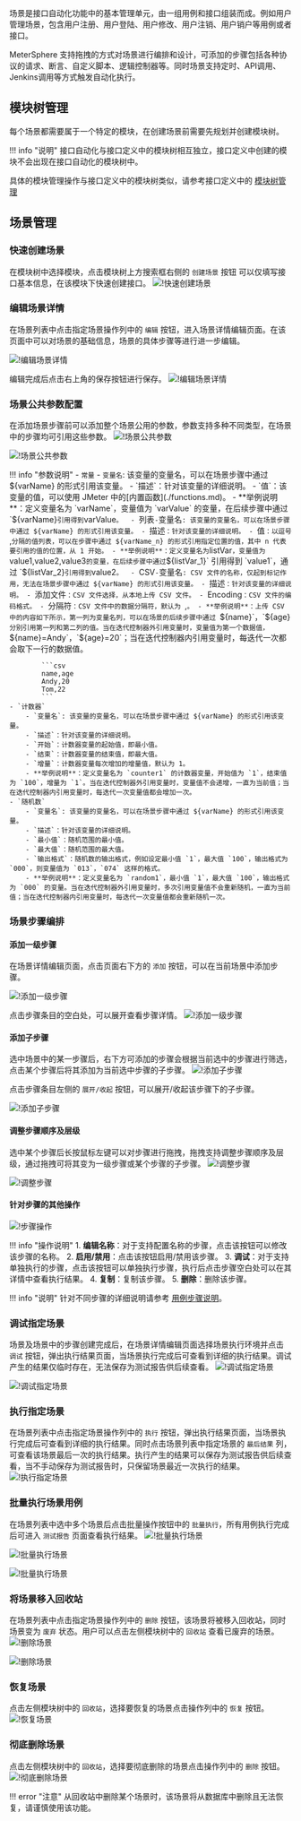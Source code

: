 场景是接口自动化功能中的基本管理单元，由一组用例和接口组装而成。例如用户管理场景，包含用户注册、用户登陆、用户修改、用户注销、用户销户等用例或者接口。

MeterSphere 支持拖拽的方式对场景进行编排和设计，可添加的步骤包括各种协议的请求、断言、自定义脚本、逻辑控制器等。同时场景支持定时、API调用、Jenkins调用等方式触发自动化执行。

## 模块树管理
每个场景都需要属于一个特定的模块，在创建场景前需要先规划并创建模块树。

!!! info "说明"
    接口自动化与接口定义中的模块树相互独立，接口定义中创建的模块不会出现在接口自动化的模块树中。

具体的模块管理操作与接口定义中的模块树类似，请参考接口定义中的 [模块树管理](./api_definition.md#_1)

## 场景管理

### 快速创建场景
在模块树中选择模块，点击模块树上方搜索框右侧的 `创建场景` 按钮 可以仅填写接口基本信息，在该模块下快速创建接口。
![!快速创建场景](../../img/api/快速创建场景.png)

### 编辑场景详情
在场景列表中点击指定场景操作列中的 `编辑` 按钮，进入场景详情编辑页面。在该页面中可以对场景的基础信息，场景的具体步骤等进行进一步编辑。

![!编辑场景详情](../../img/api/编辑场景详情1.png)

编辑完成后点击右上角的保存按钮进行保存。
![!编辑场景详情](../../img/api/编辑场景详情2.png)

### 场景公共参数配置
在添加场景步骤前可以添加整个场景公用的参数，参数支持多种不同类型，在场景中的步骤均可引用这些参数。
![!场景公共参数](../../img/api/场景公共参数1.png)

![!场景公共参数](../../img/api/场景公共参数2.png)

!!! info "参数说明"
    - `常量`
        - `变量名`: 该变量的变量名，可以在场景步骤中通过 ${varName} 的形式引用该变量。
        - `描述`：针对该变量的详细说明。
        - `值`：该变量的值，可以使用 JMeter 中的[内置函数](./functions.md)。
        - **举例说明**：定义变量名为 `varName`，变量值为 `varValue` 的变量，在后续步骤中通过 `${varName}` 引用得到 `varValue`。 
    - `列表`
        - `变量名`: 该变量的变量名，可以在场景步骤中通过 ${varName} 的形式引用该变量。
        - `描述`：针对该变量的详细说明。
        - `值`：以逗号 `,` 分隔的值列表，可以在步骤中通过 ${varName_n} 的形式引用指定位置的值，其中 n 代表要引用的值的位置，从 1 开始。
        - **举例说明**：定义变量名为 `listVar`，变量值为 `value1,value2,value3` 的变量，在后续步骤中通过 `${listVar_1}` 引用得到 `value1`，通过 `${listVar_2}` 引用得到 `value2`。 
    - `CSV`
        - `变量名`: CSV 文件的名称，仅起到标记作用，无法在场景步骤中通过 ${varName} 的形式引用该变量。
        - `描述`：针对该变量的详细说明。
        - `添加文件`：CSV 文件选择，从本地上传 CSV 文件。
        - `Encoding`：CSV 文件的编码格式。
        - `分隔符`：CSV 文件中的数据分隔符，默认为 `,`。
        - **举例说明**：上传 CSV 中的内容如下所示，第一列为变量名列，可以在场景的后续步骤中通过 `${name}`，`${age}` 分别引用第一列和第二列的值。当在迭代控制器外引用变量时，变量值为第一个数据值，`${name}=Andy`，`${age}=20`；当在迭代控制器内引用变量时，每迭代一次都会取下一行的数据值。

            ```csv
            name,age
            Andy,20
            Tom,22
            ```
    - `计数器`
        - `变量名`: 该变量的变量名，可以在场景步骤中通过 ${varName} 的形式引用该变量。
        - `描述`：针对该变量的详细说明。
        - `开始`：计数器变量的起始值，即最小值。
        - `结束`：计数器变量的结束值，即最大值。
        - `增量`：计数器变量每次增加的增量值，默认为 1。
        - **举例说明**：定义变量名为 `counter1` 的计数器变量，开始值为 `1`，结束值为 `100`，增量为 `1`。当在迭代控制器外引用变量时，变量值不会递增，一直为当前值；当在迭代控制器内引用变量时，每迭代一次变量值都会增加一次。
    - `随机数`
        - `变量名`: 该变量的变量名，可以在场景步骤中通过 ${varName} 的形式引用该变量。
        - `描述`：针对该变量的详细说明。
        - `最小值`：随机范围的最小值。
        - `最大值`：随机范围的最大值。
        - `输出格式`：随机数的输出格式，例如设定最小值 `1`，最大值 `100`，输出格式为 `000`，则变量值为 `013`，`074` 这样的格式。
        - **举例说明**：定义变量名为 `random1`，最小值 `1`，最大值 `100`，输出格式为 `000` 的变量。当在迭代控制器外引用变量时，多次引用变量值不会重新随机，一直为当前值；当在迭代控制器内引用变量时，每迭代一次变量值都会重新随机一次。


### 场景步骤编排
#### 添加一级步骤
在场景详情编辑页面，点击页面右下方的 `添加` 按钮，可以在当前场景中添加步骤。

![!添加一级步骤](../../img/api/添加一级步骤1.png)

点击步骤条目的空白处，可以展开查看步骤详情。
![!添加一级步骤](../../img/api/添加一级步骤2.png)

#### 添加子步骤
选中场景中的某一步骤后，右下方可添加的步骤会根据当前选中的步骤进行筛选，点击某个步骤后将其添加为当前选中步骤的子步骤。
![!添加子步骤](../../img/api/添加子步骤1.png)

点击步骤条目左侧的 `展开/收起` 按钮，可以展开/收起该步骤下的子步骤。

![!添加子步骤](../../img/api/添加子步骤2.png)

#### 调整步骤顺序及层级
选中某个步骤后长按鼠标左键可以对步骤进行拖拽，拖拽支持调整步骤顺序及层级，通过拖拽可将其变为一级步骤或某个步骤的子步骤。
![!调整步骤](../../img/api/调整步骤1.png)

![!调整步骤](../../img/api/调整步骤2.png)

#### 针对步骤的其他操作
![!步骤操作](../../img/api/步骤操作.png)

!!! info "操作说明"
    1. **编辑名称**：对于支持配置名称的步骤，点击该按钮可以修改该步骤的名称。
    2. **启用/禁用**：点击该按钮启用/禁用该步骤。
    3. **调试**：对于支持单独执行的步骤，点击该按钮可以单独执行步骤，执行后点击步骤空白处可以在其详情中查看执行结果。
    4. **复制**：复制该步骤。
    5. **删除**：删除该步骤。

!!! info "说明"
    针对不同步骤的详细说明请参考 [用例步骤说明](./api_step.md#_10)。

### 调试指定场景
场景及场景中的步骤创建完成后，在场景详情编辑页面选择场景执行环境并点击 `调试` 按钮，弹出执行结果页面，当场景执行完成后可查看到详细的执行结果。调试产生的结果仅临时存在，无法保存为测试报告供后续查看。
![!调试指定场景](../../img/api/调试指定场景1.png)

![!调试指定场景](../../img/api/调试指定场景2.png)

### 执行指定场景
在场景列表中点击指定场景操作列中的 `执行` 按钮，弹出执行结果页面，当场景执行完成后可查看到详细的执行结果。同时点击场景列表中指定场景的 `最后结果` 列，可查看该场景最后一次的执行结果。执行产生的结果可以保存为测试报告供后续查看，当不手动保存为测试报告时，只保留场景最近一次执行的结果。
![!执行指定场景](../../img/api/执行指定场景.png)

### 批量执行场景用例
在场景列表中选中多个场景后点击批量操作按钮中的 `批量执行`，所有用例执行完成后可进入 `测试报告` 页面查看执行结果。
![!批量执行场景](../../img/api/批量执行场景1.png)

![!批量执行场景](../../img/api/批量执行场景2.png)

![!批量执行场景](../../img/api/批量执行场景3.png)

### 将场景移入回收站
在场景列表中点击指定场景操作列中的 `删除` 按钮，该场景将被移入回收站，同时场景变为 `废弃` 状态。用户可以点击左侧模块树中的 `回收站` 查看已废弃的场景。
![!删除场景](../../img/api/删除场景1.png)

![!删除场景](../../img/api/删除场景2.png)

### 恢复场景
点击左侧模块树中的 `回收站`，选择要恢复的场景点击操作列中的 `恢复` 按钮。
![!恢复场景](../../img/api/恢复场景.png)

### 彻底删除场景
点击左侧模块树中的 `回收站`，选择要彻底删除的场景点击操作列中的 `删除` 按钮。
![!彻底删除场景](../../img/api/彻底删除场景.png)

!!! error "注意"
    从回收站中删除某个场景时，该场景将从数据库中删除且无法恢复，请谨慎使用该功能。